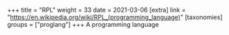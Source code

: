 +++
title = "RPL"
weight = 33
date = 2021-03-06
[extra]
link = "https://en.wikipedia.org/wiki/RPL_(programming_language)"
[taxonomies]
groups = ["proglang"]
+++
A programming language

